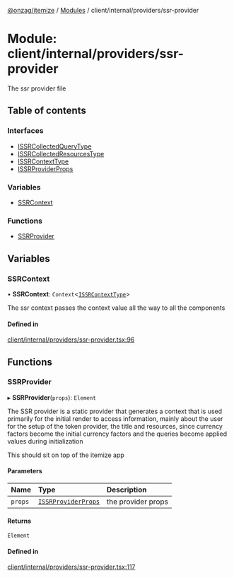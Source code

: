[@onzag/itemize](../README.md) / [Modules](../modules.md) / client/internal/providers/ssr-provider

# Module: client/internal/providers/ssr-provider

The ssr provider file

## Table of contents

### Interfaces

- [ISSRCollectedQueryType](../interfaces/client_internal_providers_ssr_provider.ISSRCollectedQueryType.md)
- [ISSRCollectedResourcesType](../interfaces/client_internal_providers_ssr_provider.ISSRCollectedResourcesType.md)
- [ISSRContextType](../interfaces/client_internal_providers_ssr_provider.ISSRContextType.md)
- [ISSRProviderProps](../interfaces/client_internal_providers_ssr_provider.ISSRProviderProps.md)

### Variables

- [SSRContext](client_internal_providers_ssr_provider.md#ssrcontext)

### Functions

- [SSRProvider](client_internal_providers_ssr_provider.md#ssrprovider)

## Variables

### SSRContext

• **SSRContext**: `Context`<[`ISSRContextType`](../interfaces/client_internal_providers_ssr_provider.ISSRContextType.md)\>

The ssr context passes the context value all the way to all the components

#### Defined in

[client/internal/providers/ssr-provider.tsx:96](https://github.com/onzag/itemize/blob/5c2808d3/client/internal/providers/ssr-provider.tsx#L96)

## Functions

### SSRProvider

▸ **SSRProvider**(`props`): `Element`

The SSR provider is a static provider that generates a context that is used
primarily for the initial render to access information, mainly about the user
for the setup of the token provider, the title and resources, since currency
factors become the initial currency factors and the queries become applied
values during initialization

This should sit on top of the itemize app

#### Parameters

| Name | Type | Description |
| :------ | :------ | :------ |
| `props` | [`ISSRProviderProps`](../interfaces/client_internal_providers_ssr_provider.ISSRProviderProps.md) | the provider props |

#### Returns

`Element`

#### Defined in

[client/internal/providers/ssr-provider.tsx:117](https://github.com/onzag/itemize/blob/5c2808d3/client/internal/providers/ssr-provider.tsx#L117)
